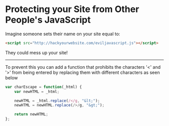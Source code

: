# Protecting your Site from Other People's JavaScript

Imagine someone sets their name on your site equal to:

```HTML
<script src="http://hackyourwebsite.com/eviljavascript.js"></script>
```

They could mess up your site!

***

To prevent this you can add a function that prohibits the characters '<' and '>' from being entered by replacing them with different characters as seen below

```javascript
var charEscape = function(_html) {
    var newHTML = _html;

    newHTML = _html.replace(/</g, "&lt;");
    newHTML = newHTML.replace(/>/g, "&gt;");

    return newHTML;
};
```
